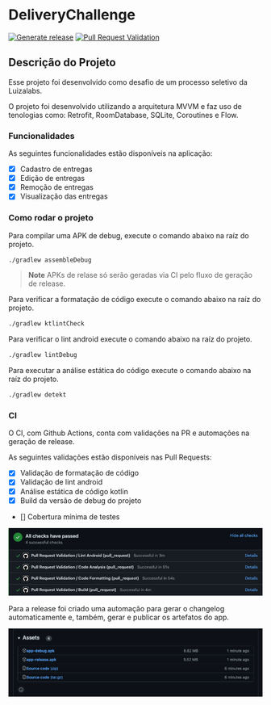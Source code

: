 # DeliveryChallenge 
[![Generate release](https://github.com/levezf/delivery-challenge/actions/workflows/generate_release.yml/badge.svg)](https://github.com/levezf/delivery-challenge/actions/workflows/generate_release.yml)
[![Pull Request Validation](https://github.com/levezf/delivery-challenge/actions/workflows/pull_request.yml/badge.svg)](https://github.com/levezf/delivery-challenge/actions/workflows/pull_request.yml)

## Descrição do Projeto

Esse projeto foi desenvolvido como desafio de um processo seletivo da Luizalabs.

O projeto foi desenvolvido utilizando a arquitetura MVVM e faz uso de tenologias como: Retrofit, RoomDatabase, SQLite, Coroutines e Flow.

### Funcionalidades

As seguintes funcionalidades estão disponíveis na aplicação:
- [x] Cadastro de entregas
- [x] Edição de entregas
- [x] Remoção de entregas
- [x] Visualização das entregas

### Como rodar o projeto

Para compilar uma APK de debug, execute o comando abaixo na raíz do projeto.
```sh
./gradlew assembleDebug
```
> **Note**
> APKs de relase só serão geradas via CI pelo fluxo de geração de release.

Para verificar a formatação de código execute o comando abaixo na raíz do projeto.
```sh
./gradlew ktlintCheck
```

Para verificar o lint android execute o comando abaixo na raíz do projeto.
```sh
./gradlew lintDebug
```

Para executar a análise estática do código execute o comando abaixo na raíz do projeto.
```sh
./gradlew detekt
```

### CI

O CI, com Github Actions, conta com validações na PR e automações na geração de release.

As seguintes validações estão disponíveis nas Pull Requests:
- [x] Validação de formatação de código
- [x] Validação de lint android
- [x] Análise estática de código kotlin
- [x] Build da versão de debug do projeto
- [] Cobertura mínima de testes

![img.png](images/pull_request_validations.png)

Para a release foi criado uma automação para gerar o changelog automaticamente e, também,
gerar e publicar os artefatos do app.

![img.png](images/assets_release.png)
